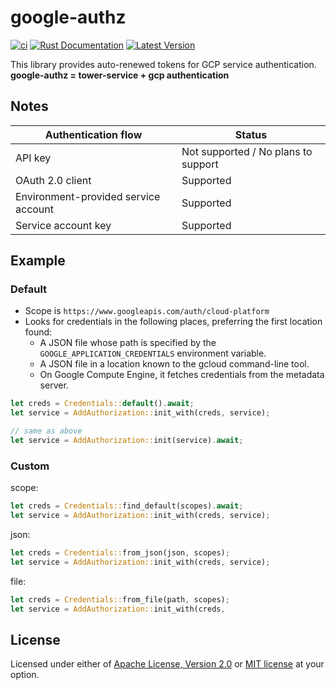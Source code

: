 # google-authz

[![ci](https://github.com/mechiru/google-authz/workflows/ci/badge.svg)](https://github.com/mechiru/google-authz/actions?query=workflow:ci)
[![Rust Documentation](https://docs.rs/google-authz/badge.svg)](https://docs.rs/google-authz)
[![Latest Version](https://img.shields.io/crates/v/google-authz.svg)](https://crates.io/crates/google-authz)

This library provides auto-renewed tokens for GCP service authentication.<br>
**google-authz = tower-service + gcp authentication**

## Notes

| Authentication flow                  | Status                              |
|--------------------------------------|-------------------------------------|
| API key                              | Not supported / No plans to support |
| OAuth 2.0 client                     | Supported                           |
| Environment-provided service account | Supported                           |
| Service account key                  | Supported                           |


## Example

### Default

- Scope is `https://www.googleapis.com/auth/cloud-platform`
- Looks for credentials in the following places, preferring the first location found:
  - A JSON file whose path is specified by the `GOOGLE_APPLICATION_CREDENTIALS` environment variable.
  - A JSON file in a location known to the gcloud command-line tool.
  - On Google Compute Engine, it fetches credentials from the metadata server.

```rust
let creds = Credentials::default().await;
let service = AddAuthorization::init_with(creds, service);

// same as above
let service = AddAuthorization::init(service).await;
```


### Custom

scope:
```rust
let creds = Credentials::find_default(scopes).await;
let service = AddAuthorization::init_with(creds, service);
```

json:
```rust
let creds = Credentials::from_json(json, scopes);
let service = AddAuthorization::init_with(creds, service);
```

file:
```rust
let creds = Credentials::from_file(path, scopes);
let service = AddAuthorization::init_with(creds, 
```


## License

Licensed under either of [Apache License, Version 2.0](./LICENSE-APACHE) or [MIT license](./LICENSE-MIT) at your option.
